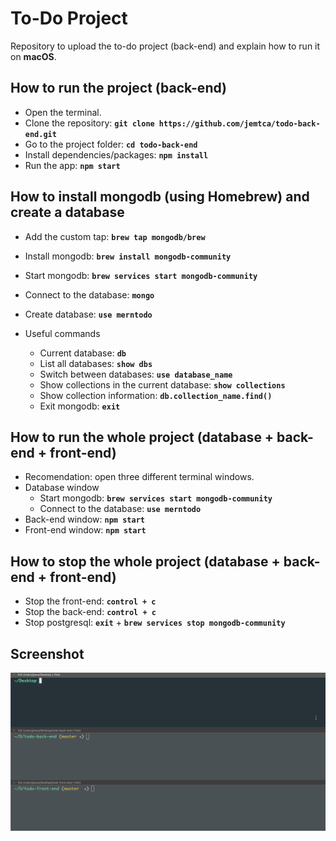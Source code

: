 # To-Do Project
Repository to upload the to-do project (back-end) and explain how to run it on **macOS**.

## How to run the project (back-end)
* Open the terminal.
* Clone the repository: **`git clone https://github.com/jemtca/todo-back-end.git`**
* Go to the project folder: **`cd todo-back-end`**
* Install dependencies/packages: **`npm install`**
* Run the app: **`npm start`**

## How to install mongodb (using Homebrew) and create a database
* Add the custom tap: **`brew tap mongodb/brew`**
* Install mongodb: **`brew install mongodb-community`**
* Start mongodb: **`brew services start mongodb-community`**
* Connect to the database: **`mongo`**
* Create database: **`use merntodo`**

* Useful commands
    * Current database: **`db`**
    * List all databases: **`show dbs`**
    * Switch between databases: **`use database_name`**
	* Show collections in the current database: **`show collections`**
	* Show collection information: **`db.collection_name.find()`**
	* Exit mongodb: **`exit`**

## How to run the whole project (database + back-end + front-end)
* Recomendation: open three different terminal windows.
* Database window
    * Start mongodb: **`brew services start mongodb-community`**
    * Connect to the database: **`use merntodo`**
* Back-end window: **`npm start`**
* Front-end window: **`npm start`**

## How to stop the whole project (database + back-end + front-end)
* Stop the front-end: **`control + c`**
* Stop the back-end: **`control + c`**
* Stop postgresql: **`exit`** + **`brew services stop mongodb-community`**

## Screenshot
![](https://github.com/jemtca/todo-back-end/blob/master/screenshots/todo.gif)
